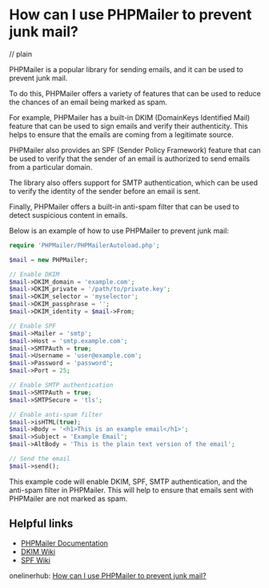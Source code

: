 # How can I use PHPMailer to prevent junk mail?
// plain

PHPMailer is a popular library for sending emails, and it can be used to prevent junk mail.

To do this, PHPMailer offers a variety of features that can be used to reduce the chances of an email being marked as spam.

For example, PHPMailer has a built-in DKIM (DomainKeys Identified Mail) feature that can be used to sign emails and verify their authenticity. This helps to ensure that the emails are coming from a legitimate source.

PHPMailer also provides an SPF (Sender Policy Framework) feature that can be used to verify that the sender of an email is authorized to send emails from a particular domain.

The library also offers support for SMTP authentication, which can be used to verify the identity of the sender before an email is sent.

Finally, PHPMailer offers a built-in anti-spam filter that can be used to detect suspicious content in emails.

Below is an example of how to use PHPMailer to prevent junk mail:

```php
require 'PHPMailer/PHPMailerAutoload.php';

$mail = new PHPMailer;

// Enable DKIM
$mail->DKIM_domain = 'example.com';
$mail->DKIM_private = '/path/to/private.key';
$mail->DKIM_selector = 'myselector';
$mail->DKIM_passphrase = '';
$mail->DKIM_identity = $mail->From;

// Enable SPF
$mail->Mailer = 'smtp';
$mail->Host = 'smtp.example.com';
$mail->SMTPAuth = true;
$mail->Username = 'user@example.com';
$mail->Password = 'password';
$mail->Port = 25;

// Enable SMTP authentication
$mail->SMTPAuth = true;
$mail->SMTPSecure = 'tls';

// Enable anti-spam filter
$mail->isHTML(true);
$mail->Body = '<h1>This is an example email</h1>';
$mail->Subject = 'Example Email';
$mail->AltBody = 'This is the plain text version of the email';

// Send the email
$mail->send();
```

This example code will enable DKIM, SPF, SMTP authentication, and the anti-spam filter in PHPMailer. This will help to ensure that emails sent with PHPMailer are not marked as spam.

## Helpful links

* [PHPMailer Documentation](https://github.com/PHPMailer/PHPMailer/wiki)
* [DKIM Wiki](https://en.wikipedia.org/wiki/DomainKeys_Identified_Mail)
* [SPF Wiki](https://en.wikipedia.org/wiki/Sender_Policy_Framework)

onelinerhub: [How can I use PHPMailer to prevent junk mail?](https://onelinerhub.com/phpmailer/how-can-i-use-phpmailer-to-prevent-junk-mail)